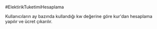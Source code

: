 #ElektirikTuketimiHesaplama

Kullanıcıların ay bazında kullandığı kw değerine göre kur'dan hesaplama yapılır ve ücret çıkarılır.
